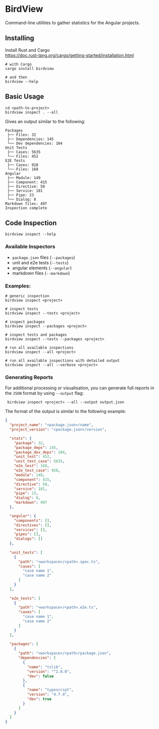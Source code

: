 # BirdView

Command-line utilities to gather statistics for the Angular projects.

## Installing

Install Rust and Cargo  
https://doc.rust-lang.org/cargo/getting-started/installation.html

```shell
# with Cargo
cargo install birdview

# and then
birdview --help
```

## Basic Usage

```shell
cd <path-to-project>
birdview inspect . --all
```

Gives an output similar to the following:

```text
Packages
 ├── Files: 32
 ├── Dependencies: 145
 └── Dev dependencies: 104
Unit Tests
 ├── Cases: 5635
 └── Files: 452
E2E Tests
 ├── Cases: 928
 └── Files: 168
Angular
 ├── Module: 149
 ├── Component: 415
 ├── Directive: 58
 ├── Service: 181
 ├── Pipe: 23
 └── Dialog: 8
Markdown files: 497
Inspection complete
```

## Code Inspection

```shell
birdview inspect --help
```

### Available Inspectors

- `package.json` files (`--packages`)
- unit and e2e tests (`--tests`)
- angular elements (`--angular`)
- markdown files (`--markdown`)

### Examples:

```shell
# generic inspection
birdview inspect <project>

# inspect tests
birdview inspect --tests <project>

# inspect packages
birdview inspect --packages <project>

# inspect tests and packages
birdview inspect --tests --packages <project>

# run all available inspections
birdview inspect --all <project>

# run all available inspections with detailed output
birdview inspect --all --verbose <project>
```

### Generating Reports

For additional processing or visualisation, you can generate full reports in the `JSON` format by using `--output` flag:

```shell
 birdview inspect <project> --all --output output.json
```

The format of the output is similar to the following example:

```json
{
  "project_name": "<package.json>/name",
  "project_version": "<package.json>/version",

  "stats": {
    "package": 32,
    "package_deps": 145,
    "package_dev_deps": 104,
    "unit_test": 452,
    "unit_test_case": 5635,
    "e2e_test": 168,
    "e2e_test_case": 928,
    "module": 149,
    "component": 415,
    "directive": 58,
    "service": 181,
    "pipe": 23,
    "dialog": 8,
    "markdown": 497
  },

  "angular": {
    "components": [],
    "directives": [],
    "services": [],
    "pipes": [],
    "dialogs": []
  },
  
  "unit_tests": [
    {
      "path": "<workspace>/<path>.spec.ts",
      "cases": [
        "case name 1",
        "case name 2"
      ]
    }
  ],
  
  "e2e_tests": [
    {
      "path": "<workspace>/<path>.e2e.ts",
      "cases": [
        "case name 1",
        "case name 2"
      ]
    }
  ],
  
  "packages": [
    {
      "path": "<workspace>/<path>/package.json",
      "dependencies": [
        {
          "name": "tslib",
          "version": "^2.0.0",
          "dev": false
        },
        {
          "name": "typescript",
          "version": "4.7.4",
          "dev": true
        }
      ]
    }
  ]
}
```

